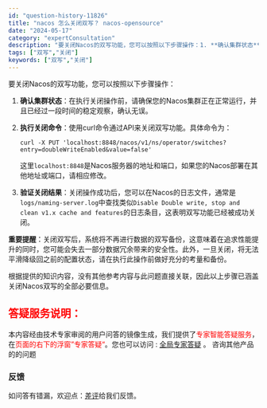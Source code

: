 ```yaml
---
id: "question-history-11826"
title: "nacos 怎么关闭双写？ nacos-opensource"
date: "2024-05-17"
category: "expertConsultation"
description: "要关闭Nacos的双写功能，您可以按照以下步骤操作：1. **确认集群状态**：在执行关闭操作前，请确保您的Nacos集群正在正常运行，并且已经过一段时间的稳定观察，确认无误。2. **执行关闭命令**：使用curl命令通过API来关闭双写功能。具体命令为：   ```shell   curl -X"
tags: ["双写","关闭"]
keywords: ["双写","关闭"]
---
```


要关闭Nacos的双写功能，您可以按照以下步骤操作：

1. **确认集群状态**：在执行关闭操作前，请确保您的Nacos集群正在正常运行，并且已经过一段时间的稳定观察，确认无误。

2. **执行关闭命令**：使用curl命令通过API来关闭双写功能。具体命令为：
   ```shell
   curl -X PUT 'localhost:8848/nacos/v1/ns/operator/switches?entry=doubleWriteEnabled&value=false'
   ```
   这里`localhost:8848`是Nacos服务器的地址和端口，如果您的Nacos部署在其他地址或端口，请相应修改。

3. **验证关闭结果**：关闭操作成功后，您可以在Nacos的日志文件，通常是`logs/naming-server.log`中查找类似`Disable Double write, stop and clean v1.x cache and features`的日志条目，这表明双写功能已经被成功关闭。

**重要提醒**：关闭双写后，系统将不再进行数据的双写备份，这意味着在追求性能提升的同时，您可能会失去一部分数据冗余带来的安全性。此外，一旦关闭，将无法平滑降级回之前的配置状态，请在执行此操作前做好充分的考量和备份。

根据提供的知识内容，没有其他参考内容与此问题直接关联，因此以上步骤已涵盖关闭Nacos双写的全部必要信息。
## <font color="#FF0000">答疑服务说明：</font> 

本内容经由技术专家审阅的用户问答的镜像生成，我们提供了<font color="#FF0000">专家智能答疑服务</font>，在<font color="#FF0000">页面的右下的浮窗”专家答疑“</font>。您也可以访问 : [全局专家答疑](https://opensource.alibaba.com/chatBot) 。 咨询其他产品的的问题

### 反馈
如问答有错漏，欢迎点：[差评](https://ai.nacos.io/user/feedbackByEnhancerGradePOJOID?enhancerGradePOJOId=13813)给我们反馈。
